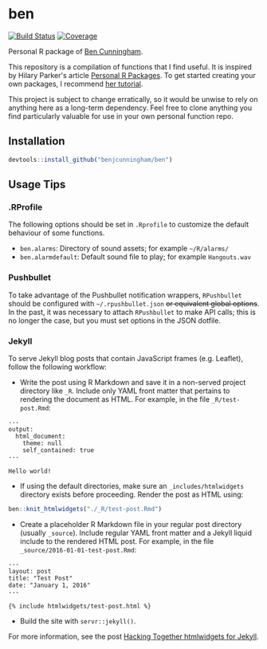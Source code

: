 
<!-- README.md is generated from README.Rmd. Please edit that file. -->
ben
===

[![Build Status](https://travis-ci.org/benjcunningham/ben.svg?branch=master)](https://travis-ci.org/benjcunningham/ben) [![Coverage](https://codecov.io/github/benjcunningham/ben/coverage.svg?branch=master)](https://codecov.io/github/benjcunningham/ben?branch=master)

Personal R package of [Ben Cunningham](http://www.linkedin.com/in/cunninghamben).

This repository is a compilation of functions that I find useful. It is inspired by Hilary Parker's article [Personal R Packages](http://hilaryparker.com/2013/04/03/personal-r-packages/). To get started creating your own packages, I recommend [her tutorial](http://hilaryparker.com/2014/04/29/writing-an-r-package-from-scratch/).

This project is subject to change erratically, so it would be unwise to rely on anything here as a long-term dependency. Feel free to clone anything you find particularly valuable for use in your own personal function repo.

Installation
------------

``` r
devtools::install_github("benjcunningham/ben")
```

Usage Tips
----------

### .RProfile

The following options should be set in `.Rprofile` to customize the default behaviour of some functions.

-   `ben.alarms`: Directory of sound assets; for example `~/R/alarms/`
-   `ben.alarmdefault`: Default sound file to play; for example `Hangouts.wav`

### Pushbullet

To take advantage of the Pushbullet notification wrappers, `RPushbullet` should be configured with `~/.rpushbullet.json` ~~or equivalent global options~~. In the past, it was necessary to attach `RPushbullet` to make API calls; this is no longer the case, but you must set options in the JSON dotfile.

### Jekyll

To serve Jekyll blog posts that contain JavaScript frames (e.g. Leaflet), follow the following workflow:

-   Write the post using R Markdown and save it in a non-served project directory like `_R`. Include only YAML front matter that pertains to rendering the document as HTML. For example, in the file `_R/test-post.Rmd`:

<!-- -->

    ---
    output:
      html_document:
        theme: null
        self_contained: true
    ---

    Hello world!

-   If using the default directories, make sure an `_includes/htmlwidgets` directory exists before proceeding. Render the post as HTML using:

``` r
ben::knit_htmlwidgets("./_R/test-post.Rmd")
```

-   Create a placeholder R Markdown file in your regular post directory (usually `_source`). Include regular YAML front matter and a Jekyll liquid include to the rendered HTML post. For example, in the file `_source/2016-01-01-test-post.Rmd`:

<!-- -->

    ---
    layout: post
    title: "Test Post"
    date: "January 1, 2016"
    ---

    {% include htmlwidgets/test-post.html %}

-   Build the site with `servr::jekyll()`.

For more information, see the post [Hacking Together htmlwidgets for Jekyll](http://benjcunningham.org/2016/06/13/hacking-together-htmlwidgets-for-jekyll.html).
